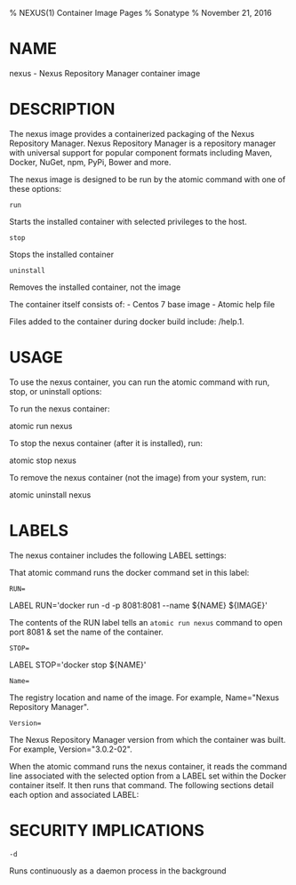 % NEXUS(1) Container Image Pages
% Sonatype
% November 21, 2016

# NAME
nexus \- Nexus Repository Manager container image

# DESCRIPTION
The nexus image provides a containerized packaging of the Nexus Repository Manager.
Nexus Repository Manager is a repository manager with universal support for popular component formats including Maven, Docker, NuGet, npm, PyPi, Bower and more.

The nexus image is designed to be run by the atomic command with one of these options:

`run`

Starts the installed container with selected privileges to the host.

`stop`

Stops the installed container

`uninstall`

Removes the installed container, not the image

The container itself consists of:
    - Centos 7 base image 
    - Atomic help file

Files added to the container during docker build include: /help.1.

# USAGE
To use the nexus container, you can run the atomic command with run, stop, or uninstall options:

To run the nexus container:

  atomic run nexus

To stop the nexus container (after it is installed), run:

  atomic stop nexus

To remove the nexus container (not the image) from your system, run:

  atomic uninstall nexus

# LABELS
The nexus container includes the following LABEL settings:

That atomic command runs the docker command set in this label:

`RUN=`

  LABEL RUN='docker run -d -p 8081:8081 --name ${NAME} ${IMAGE}'

  The contents of the RUN label tells an `atomic run nexus` command to open port 8081 & set the name of the container.

`STOP=`

  LABEL STOP='docker stop ${NAME}'

`Name=`

The registry location and name of the image. For example, Name="Nexus Repository Manager".

`Version=`

The Nexus Repository Manager version from which the container was built. For example, Version="3.0.2-02".

When the atomic command runs the nexus container, it reads the command line associated with the selected option
from a LABEL set within the Docker container itself. It then runs that command. The following sections detail
each option and associated LABEL:

# SECURITY IMPLICATIONS

`-d`

Runs continuously as a daemon process in the background
